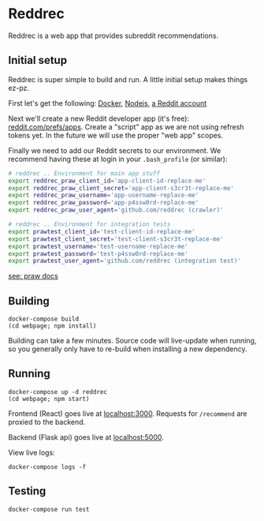 # Reddrec

Reddrec is a web app that provides subreddit recommendations.

## Initial setup

Reddrec is super simple to build and run. A little initial setup makes things ez-pz.

First let's get the following: [Docker](https://www.docker.com/get-started), [Nodejs](https://nodejs.org/en/), [a Reddit account](https://www.reddit.com/)

Next we'll create a new Reddit developer app (it's free): [reddit.com/prefs/apps](https://www.reddit.com/prefs/apps/). Create a "script" app as we are not using refresh tokens yet. In the future we will use the proper "web app" scopes.

Finally we need to add our Reddit secrets to our environment. We recommend having these at login in your `.bash_profile` (or similar):

```bash
# reddrec .. Environment for main app stuff
export reddrec_praw_client_id='app-client-id-replace-me'
export reddrec_praw_client_secret='app-client-s3cr3t-replace-me'
export reddrec_praw_username='app-username-replace-me'
export reddrec_praw_password='app-p4ssw0rd-replace-me'
export reddrec_praw_user_agent='github.com/reddrec (crawler)'

# reddrec .. Environment for integration tests
export prawtest_client_id='test-client-id-replace-me'
export prawtest_client_secret='test-client-s3cr3t-replace-me'
export prawtest_username='test-username-replace-me'
export prawtest_password='test-p4ssw0rd-replace-me'
export prawtest_user_agent='github.com/reddrec (integration test)'
```
[see: praw docs](https://praw.readthedocs.io/en/latest/package_info/contributing.html?highlight=testing#adding-and-updating-integration-tests)

## Building

```
docker-compose build
(cd webpage; npm install)
```

Building can take a few minutes. Source code will live-update when running, so
you generally only have to re-build when installing a new dependency.

## Running

```
docker-compose up -d reddrec
(cd webpage; npm start)
```

Frontend (React) goes live at [localhost:3000](http://localhost:3000). Requests for `/recommend` are proxied to the backend.

Backend (Flask api) goes live at [localhost:5000](http://localhost:5000).

View live logs:

```
docker-compose logs -f
```

## Testing

```
docker-compose run test
```
